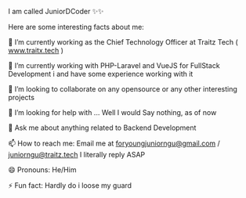 I am called JuniorDCoder ✨✨

Here are some interesting facts about me:

🔭 I’m currently working as the Chief Technology Officer at Traitz Tech ( www.traitx.tech )

🌱 I’m currently working with PHP-Laravel and VueJS for FullStack Development i and have some experience working with it

👯 I’m looking to collaborate on any opensource or any other interesting projects

🤔 I’m looking for help with ... Well I would Say nothing, as of now

💬 Ask me about anything related to Backend Development

📫 How to reach me: Email me at foryoungjuniorngu@gmail.com / juniorngu@traitz.tech
I literally reply ASAP

😄 Pronouns: He/Him

⚡ Fun fact: Hardly do i loose my guard
